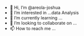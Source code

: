 - 👋 Hi, I’m @areola-joshua
- 👀 I’m interested in ...data Analysis
- 🌱 I’m currently learning ...
- 💞️ I’m looking to collaborate on ...
- 📫 How to reach me ...

<!---
areola-joshua/areola-joshua is a ✨ special ✨ repository because its `README.md` (this file) appears on your GitHub profile.
You can click the Preview link to take a look at your changes.
--->

